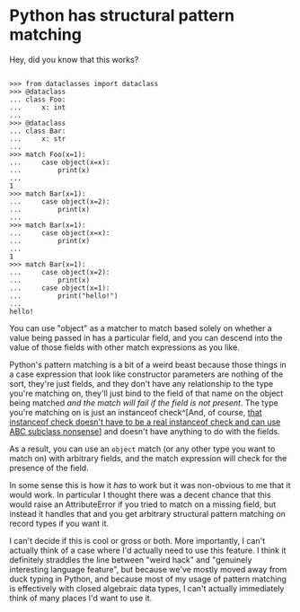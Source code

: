 # Python has structural pattern matching

Hey, did you know that this works?

```pycon

>>> from dataclasses import dataclass
>>> @dataclass
... class Foo:
...     x: int
...
>>> @dataclass
... class Bar:
...     x: str
...
>>> match Foo(x=1):
...     case object(x=x):
...         print(x)
...
1
>>> match Bar(x=1):
...     case object(x=2):
...         print(x)
...
>>> match Bar(x=1):
...     case object(x=x):
...         print(x)
...
1
>>> match Bar(x=1):
...     case object(x=2):
...         print(x)
...     case object(x=1):
...         print("hello!")
...
hello!
```

You can use "object" as a matcher to match based solely on whether a value being passed in has a particular field, and you can descend into the value of those fields with other match expressions as you like.

Python's pattern matching is a bit of a weird beast because those things in a case expression that look like constructor parameters are nothing of the sort, they're just fields, and they don't have any relationship to the type you're matching on, they'll just bind to the field of that name on the object being matched *and the match will fail if the field is not present*. The type you're matching on is just an instanceof check^[And, of course, [that instanceof check doesn't have to be a real instanceof check and can use ABC subclass nonsense](https://www.hillelwayne.com/post/python-abc/)] and doesn't have anything to do with the fields.

As a result, you can use an `object` match (or any other type you want to match on) with arbitrary fields, and the match expression will check for the presence of the field.

In some sense this is how it *has* to work but it was non-obvious to me that it would work. In particular I thought there was a decent chance that this would raise an AttributeError if you tried to match on a missing field, but instead it handles that and you get arbitrary structural pattern matching on record types if you want it.

I can't decide if this is cool or gross or both. More importantly, I can't actually think of a case where I'd actually need to use this feature. I think it definitely straddles the line between "weird hack" and "genuinely interesting language feature", but because we've mostly moved away from duck typing in Python, and because most of my usage of pattern matching is effectively with closed algebraic data types, I can't actually immediately think of many places I'd want to use it.
